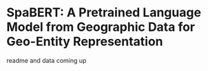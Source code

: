 # SpaBERT: A Pretrained Language Model from Geographic Data for Geo-Entity Representation

readme and data coming up
